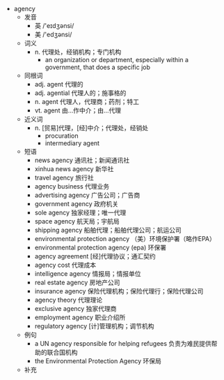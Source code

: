 - agency
  - 发音
    - 英 /'eɪdʒənsi/
    - 美 /'edʒənsi/
  - 词义
    - n. 代理处，经销机构；专门机构
      - an organization or department, especially within a government, that does a specific job
  - 同根词
    - adj. agent 代理的
    - adj. agential 代理人的；施事格的
    - n. agent 代理人，代理商；药剂；特工
    - vt. agent 由…作中介；由…代理
  - 近义词
    - n. [贸易]代理，[经]中介；代理处，经销处
      - procuration
      - intermediary agent
  - 短语
    - news agency 通讯社；新闻通讯社
    - xinhua news agency 新华社
    - travel agency 旅行社
    - agency business 代理业务
    - advertising agency 广告公司；广告商
    - government agency 政府机关
    - sole agency 独家经理；唯一代理
    - space agency 航天局；宇航局
    - shipping agency 船舶代理；船舶代理公司；航运公司
    - environmental protection agency （美）环境保护署（略作EPA）
    - environmental protection agency (epa) 环保署
    - agency agreement [经]代理协议；通汇契约
    - agency cost 代理成本
    - intelligence agency 情报局；情报单位
    - real estate agency 房地产公司
    - insurance agency 保险代理机构；保险代理行；保险代理公司
    - agency theory 代理理论
    - exclusive agency 独家代理商
    - employment agency 职业介绍所
    - regulatory agency [计]管理机构；调节机构
  - 例句
    - a UN agency responsible for helping refugees 负责为难民提供帮助的联合国机构
    - the Environmental Protection Agency 环保局
  - 补充
